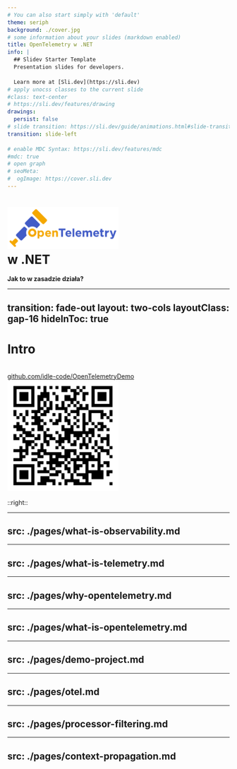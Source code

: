 ```yaml
---
# You can also start simply with 'default'
theme: seriph
background: ./cover.jpg
# some information about your slides (markdown enabled)
title: OpenTelemetry w .NET
info: |
  ## Slidev Starter Template
  Presentation slides for developers.

  Learn more at [Sli.dev](https://sli.dev)
# apply unocss classes to the current slide
#class: text-center
# https://sli.dev/features/drawing
drawings:
  persist: false
# slide transition: https://sli.dev/guide/animations.html#slide-transitions
transition: slide-left

# enable MDC Syntax: https://sli.dev/features/mdc
#mdc: true
# open graph
# seoMeta:
#  ogImage: https://cover.sli.dev
---
```


# <img style="display: inline; width: 50%" src="./opentelemetry-horizontal-color.svg"><br/>w .NET

**Jak to w zasadzie działa?**

<!--
TODO: Change background to something OTELish.
The last comment block of each slide will be treated as slide notes. It will be visible and editable in Presenter Mode along with the slide. [Read more in the docs](https://sli.dev/guide/syntax.html#notes)
-->

---
transition: fade-out
layout: two-cols
layoutClass: gap-16
hideInToc: true
---

# Intro
<br/>

<div>
  <a href="https://github.com/idle-code/OpenTelemetryDemo" target="_blank" class="slidev-icon-btn"><carbon:logo-github /></a>
  <a href="https://github.com/idle-code/OpenTelemetryDemo" target="_blank">github.com/idle-code/OpenTelemetryDemo</a>
</div>

<div>

<img style="margin-left: auto; margin-right: auto; width: 50%" src="./gh-qr-code.svg" />

</div>

::right::

<Toc text-sm minDepth="1" maxDepth="3" />


---
src: ./pages/what-is-observability.md
---

---
src: ./pages/what-is-telemetry.md
---

---
src: ./pages/why-opentelemetry.md
---

---
src: ./pages/what-is-opentelemetry.md
---

---
src: ./pages/demo-project.md
---

---
src: ./pages/otel.md
---

---
src: ./pages/processor-filtering.md
---

---
src: ./pages/context-propagation.md
---
